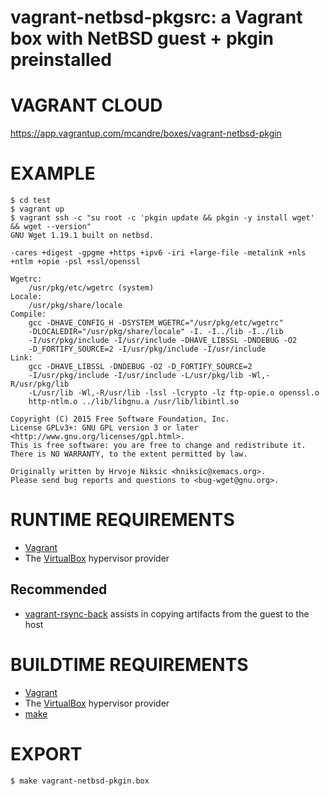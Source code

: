 # vagrant-netbsd-pkgsrc: a Vagrant box with NetBSD guest + pkgin preinstalled

# VAGRANT CLOUD

https://app.vagrantup.com/mcandre/boxes/vagrant-netbsd-pkgin

# EXAMPLE

```console
$ cd test
$ vagrant up
$ vagrant ssh -c "su root -c 'pkgin update && pkgin -y install wget' && wget --version"
GNU Wget 1.19.1 built on netbsd.

-cares +digest -gpgme +https +ipv6 -iri +large-file -metalink +nls
+ntlm +opie -psl +ssl/openssl

Wgetrc:
    /usr/pkg/etc/wgetrc (system)
Locale:
    /usr/pkg/share/locale
Compile:
    gcc -DHAVE_CONFIG_H -DSYSTEM_WGETRC="/usr/pkg/etc/wgetrc"
    -DLOCALEDIR="/usr/pkg/share/locale" -I. -I../lib -I../lib
    -I/usr/pkg/include -I/usr/include -DHAVE_LIBSSL -DNDEBUG -O2
    -D_FORTIFY_SOURCE=2 -I/usr/pkg/include -I/usr/include
Link:
    gcc -DHAVE_LIBSSL -DNDEBUG -O2 -D_FORTIFY_SOURCE=2
    -I/usr/pkg/include -I/usr/include -L/usr/pkg/lib -Wl,-R/usr/pkg/lib
    -L/usr/lib -Wl,-R/usr/lib -lssl -lcrypto -lz ftp-opie.o openssl.o
    http-ntlm.o ../lib/libgnu.a /usr/lib/libintl.so

Copyright (C) 2015 Free Software Foundation, Inc.
License GPLv3+: GNU GPL version 3 or later
<http://www.gnu.org/licenses/gpl.html>.
This is free software: you are free to change and redistribute it.
There is NO WARRANTY, to the extent permitted by law.

Originally written by Hrvoje Niksic <hniksic@xemacs.org>.
Please send bug reports and questions to <bug-wget@gnu.org>.
```

# RUNTIME REQUIREMENTS

* [Vagrant](https://www.vagrantup.com)
* The [VirtualBox](https://www.virtualbox.org) hypervisor provider

## Recommended

* [vagrant-rsync-back](https://github.com/smerrill/vagrant-rsync-back) assists in copying artifacts from the guest to the host

# BUILDTIME REQUIREMENTS

* [Vagrant](https://www.vagrantup.com)
* The [VirtualBox](https://www.virtualbox.org) hypervisor provider
* [make](https://www.gnu.org/software/make/)

# EXPORT

```console
$ make vagrant-netbsd-pkgin.box
```
